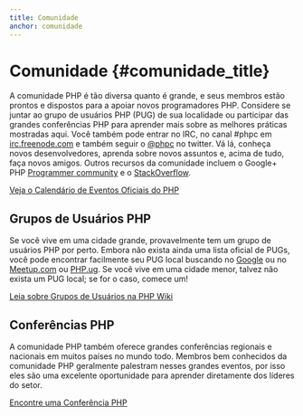 ```yaml
---
title: Comunidade
anchor: comunidade
---
```


# Comunidade {#comunidade_title}

A comunidade PHP é tão diversa quanto é grande, e seus membros estão prontos e dispostos para a apoiar novos
programadores PHP. Considere se juntar ao grupo de usuários PHP (PUG) de sua localidade ou participar das grandes
conferências PHP para aprender mais sobre as melhores práticas mostradas aqui. Você também pode entrar no IRC, no
canal #phpc em [irc.freenode.com][php-irc] e também seguir o [@phpc][phpc-twitter] no twitter. Vá lá, conheça novos
desenvolvedores, aprenda sobre novos assuntos e, acima de tudo, faça novos amigos.
Outros recursos da comunidade incluem o Google+ PHP [Programmer community][php-programmers-gplus] e o 
[StackOverflow][php-so].

[Veja o Calendário de Eventos Oficiais do PHP][php-calendar]

## Grupos de Usuários PHP

Se você vive em uma cidade grande, provavelmente tem um grupo de usuários PHP por perto. Embora não exista ainda uma
lista oficial de PUGs, você pode encontrar facilmente seu PUG local buscando no [Google][google] ou no
[Meetup.com][meetup] ou [PHP.ug][php-ug]. Se você vive em uma cidade menor, talvez não exista um PUG local; se for o 
caso, comece um!

[Leia sobre Grupos de Usuários na PHP Wiki][php-wiki]

## Conferências PHP

A comunidade PHP também oferece grandes conferências regionais e nacionais em muitos países no mundo todo. Membros
bem conhecidos da comunidade PHP geralmente palestram nesses grandes eventos, por isso eles são uma excelente
oportunidade para aprender diretamente dos líderes do setor.

[Encontre uma Conferência PHP][php-conf]

[php-calendar]: http://php.net/cal
[google]: https://www.google.com/search?q=php+user+group+near+me
[meetup]: http://www.meetup.com/find/
[php-ug]: http://php.ug
[php-wiki]: https://wiki.php.net/usergroups
[php-conf]: http://php.net/conferences
[phpc-twitter]: https://twitter.com/phpc
[php-programmers-gplus]: https://plus.google.com/u/0/communities/104245651975268426012
[php-irc]: http://webchat.freenode.net/?channels=phpc
[php-so]: http://stackoverflow.com/questions/tagged/php